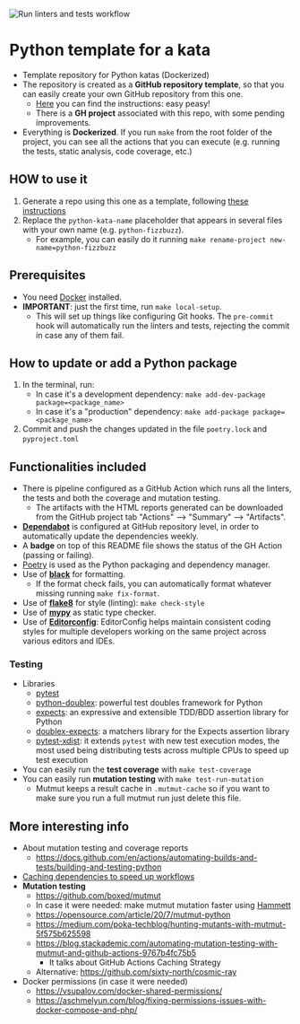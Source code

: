 ![Run linters and tests workflow](https://github.com/islomar/python-kata-template/actions/workflows/run-linters-and-tests.yml/badge.svg)

# Python template for a kata

- Template repository for Python katas (Dockerized)
- The repository is created as a **GitHub repository template**, so that you can easily create your own GitHub repository from this one.
  - [Here](https://docs.github.com/en/repositories/creating-and-managing-repositories/creating-a-repository-from-a-template#creating-a-repository-from-a-template) you can find the instructions: easy peasy!
  - There is a **GH project** associated with this repo, with some pending improvements.
- Everything is **Dockerized**. If you run `make` from the root folder of the project, you can see all the actions that you can execute (e.g. running the tests, static analysis, code coverage, etc.)


## HOW to use it
1. Generate a repo using this one as a template, following [these instructions](https://docs.github.com/en/repositories/creating-and-managing-repositories/creating-a-repository-from-a-template#creating-a-repository-from-a-template)
2. Replace the `python-kata-name` placeholder that appears in several files with your own name (e.g. `python-fizzbuzz`). 
   - For example, you can easily do it running `make rename-project new-name=python-fizzbuzz`


## Prerequisites
- You need [Docker](https://docs.docker.com/get-docker/) installed.
- **IMPORTANT**: just the first time, run `make local-setup`.
    - This will set up things like configuring Git hooks. The `pre-commit` hook will automatically run the linters and tests, rejecting the commit in case any of them fail.


## How to update or add a Python package
  1. In the terminal, run:
     - In case it's a development dependency: `make add-dev-package package=<package_name>` 
     - In case it's a "production" dependency: `make add-package package=<package_name>`
  2. Commit and push the changes updated in the file `poetry.lock` and `pyproject.toml`


## Functionalities included
- There is pipeline configured as a GitHub Action which runs all the linters, the tests and both the coverage and mutation testing.
  - The artifacts with the HTML reports generated can be downloaded from the GitHub project tab "Actions" --> "Summary" --> "Artifacts".
- [**Dependabot**](https://docs.github.com/code-security/dependabot/dependabot-version-updates/configuration-options-for-the-dependabot.yml-file) is configured at GitHub repository level, in order to automatically update the dependencies weekly.
- A **badge** on top of this README file shows the status of the GH Action (passing or failing).
- [Poetry](https://python-poetry.org) is used as the Python packaging and dependency manager. 
- Use of [**black**](https://github.com/psf/black) for formatting.
  - If the format check fails, you can automatically format whatever missing running `make fix-format`.
- Use of [**flake8**](https://flake8.pycqa.org/en/latest/) for style (linting): `make check-style`
- Use of [**mypy**](https://mypy.readthedocs.io/en/stable/) as static type checker.
- Use of [**Editorconfig**](https://editorconfig.org/): EditorConfig helps maintain consistent coding styles for multiple developers working on the same project across various editors and IDEs.

### Testing
  - Libraries
    - [pytest](https://docs.pytest.org)
    - [python-doublex](https://python-doublex.readthedocs.io/en/latest/): powerful test doubles framework for Python
    - [expects](https://expects.readthedocs.io/en/stable/): an expressive and extensible TDD/BDD assertion library for Python
    - [doublex-expects](https://github.com/jaimegildesagredo/doublex-expects): a matchers library for the Expects assertion library
    - [pytest-xdist](https://github.com/pytest-dev/pytest-xdist): it extends `pytest` with new test execution modes, the most used being distributing tests across multiple CPUs to speed up test execution
  - You can easily run the **test coverage** with `make test-coverage`
  - You can easily run **mutation testing** with `make test-run-mutation`
    - Mutmut keeps a result cache in `.mutmut-cache` so if you want to make sure you run a full mutmut run just delete this file.


## More interesting info
- About mutation testing and coverage reports
  - https://docs.github.com/en/actions/automating-builds-and-tests/building-and-testing-python
- [Caching dependencies to speed up workflows](https://docs.github.com/en/actions/using-workflows/caching-dependencies-to-speed-up-workflows)
- **Mutation testing**
  - https://github.com/boxed/mutmut
  - In case it were needed: make mutmut mutation faster using [Hammett](https://github.com/boxed/hammett)
  - https://opensource.com/article/20/7/mutmut-python
  - https://medium.com/poka-techblog/hunting-mutants-with-mutmut-5f575b625598
  - https://blog.stackademic.com/automating-mutation-testing-with-mutmut-and-github-actions-9767b4fc75b5
    - It talks about GitHub Actions Caching Strategy
  - Alternative: https://github.com/sixty-north/cosmic-ray
- Docker permissions (in case it were needed)
  - https://vsupalov.com/docker-shared-permissions/
  - https://aschmelyun.com/blog/fixing-permissions-issues-with-docker-compose-and-php/
